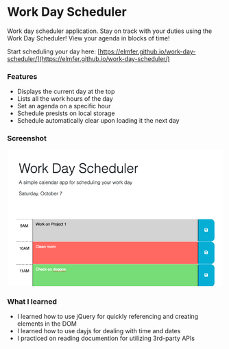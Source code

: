 # Work Day Scheduler
Work day scheduler application. Stay on track with your duties using the Work Day Scheduler! View your agenda in blocks of time!

Start scheduling your day here: [https://elmfer.github.io/work-day-scheduler/](https://elmfer.github.io/work-day-scheduler/)

### Features
* Displays the current day at the top
* Lists all the work hours of the day
* Set an agenda on a specific hour
* Schedule presists on local storage
* Schedule automatically clear upon loading it the next day

### Screenshot
![Screenshot](./assets/images/screenshot.png)

### What I learned
* I learned how to use jQuery for quickly referencing and creating elements in the DOM
* I learned how to use dayjs for dealing with time and dates
* I practiced on reading documention for utilizing 3rd-party APIs